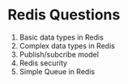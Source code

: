 # Redis Questions

1. Basic data types in Redis
2. Complex data types in Redis
3. Publish/subcribe model
4. Redis security
5. Simple Queue in Redis